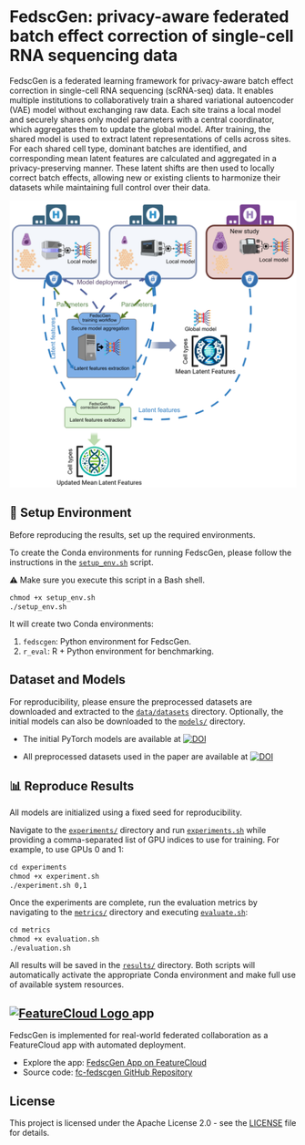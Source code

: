 # FedscGen: privacy-aware federated batch effect correction of single-cell RNA sequencing data

FedscGen is a federated learning framework for privacy-aware batch effect correction in single-cell RNA sequencing (scRNA-seq) data. It enables multiple institutions to collaboratively train a shared variational autoencoder (VAE) model without exchanging raw data. Each site trains a local model and securely shares only model parameters with a central coordinator, which aggregates them to update the global model. After training, the shared model is used to extract latent representations of cells across sites. For each shared cell type, dominant batches are identified, and corresponding mean latent features are calculated and aggregated in a privacy-preserving manner. These latent shifts are then used to locally correct batch effects, allowing new or existing clients to harmonize their datasets while maintaining full control over their data.

<div align="center">
  <img src="images/scheme.png" alt="scheme" width="600" style="background: transparent;" />
</div>


## 🔧 Setup Environment

Before reproducing the results, set up the required environments.

To create the Conda environments for running FedscGen, please follow the instructions in the [`setup_env.sh`](setup_env.sh) script.

⚠️ Make sure you execute this script in a Bash shell.
```shell
chmod +x setup_env.sh
./setup_env.sh
```
It will create two Conda environments:
1. `fedscgen`: Python environment for FedscGen.
2. `r_eval`: R + Python environment for benchmarking.


## Dataset and Models
For reproducibility, please ensure the preprocessed datasets are downloaded and extracted to the [`data/datasets`](data/datasets) directory. Optionally, the initial models can also be downloaded to the [`models/`](models) directory.

* The initial PyTorch models are available at <a href="https://doi.org/10.5281/zenodo.11505054"><img src="https://zenodo.org/badge/DOI/10.5281/zenodo.11505054.svg" alt="DOI"></a>

* All preprocessed datasets used in the paper are available at <a href="https://doi.org/10.5281/zenodo.11489844"><img src="https://zenodo.org/badge/DOI/10.5281/zenodo.11489844.svg" alt="DOI"></a>

## 📊 Reproduce Results
All models are initialized using a fixed seed for reproducibility.

Navigate to the [`experiments/`](experiments) directory and run [`experiments.sh`](experiments/experiment.sh)
while providing a comma-separated list of GPU indices to use for training. For example, to use GPUs 0 and 1:

```shell
cd experiments
chmod +x experiment.sh
./experiment.sh 0,1
```

Once the experiments are complete, run the evaluation metrics by navigating to the [`metrics/`](metrics) directory and executing [`evaluate.sh`](metrics/evaluate.sh):
```shell
cd metrics
chmod +x evaluation.sh
./evaluation.sh
```
All results will be saved in the [`results/`](results) directory. Both scripts will automatically activate the appropriate Conda environment and make full use of available system resources.

## <a href="https://featurecloud.ai/app/fedscgen" target="_blank"> <img src="https://featurecloud.ai/assets/fc_logo.svg" alt="FeatureCloud Logo" width="160"/> </a> app
FedscGen is implemented for real-world federated collaboration as a FeatureCloud app with automated deployment.

* Explore the app: [FedscGen App on FeatureCloud](https://featurecloud.ai/app/fedscgen)
* Source code: [fc-fedscgen GitHub Repository](https://github.com/Mohammad-Bakhtiari/fc-fedscgen)

## License
This project is licensed under the Apache License 2.0 - see the [LICENSE](LICENSE) file for details.
